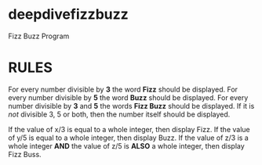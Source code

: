 # deepdivefizzbuzz
Fizz Buzz Program
# RULES
For every number divisible by **3** the word **Fizz** should be displayed. For every number divisible by **5** the word **Buzz** should be displayed. For every number divisible by **3** and **5** the words **Fizz Buzz** should be displayed. If it is _not_ divisible 3, 5 or both, then the number itself should be displayed.

If the value of x/3 is equal to a whole integer, then display Fizz.
If the value of y/5 is equal to a whole integer, then display Buzz.
If the value of z/3 is a whole integer **AND** the value of z/5 is **ALSO** a whole integer, then display Fizz Buss.
